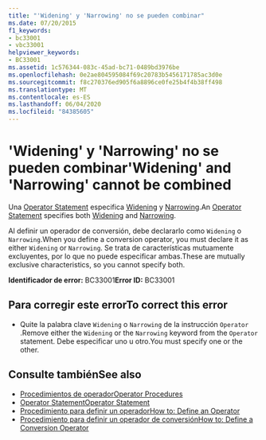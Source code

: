 ```yaml
---
title: "'Widening' y 'Narrowing' no se pueden combinar"
ms.date: 07/20/2015
f1_keywords:
- bc33001
- vbc33001
helpviewer_keywords:
- BC33001
ms.assetid: 1c576344-083c-45ad-bc71-0489bd3976be
ms.openlocfilehash: 0e2ae804595084f69c20783b5456171785ac3d0e
ms.sourcegitcommit: f8c270376ed905f6a8896ce0fe25b4f4b38ff498
ms.translationtype: MT
ms.contentlocale: es-ES
ms.lasthandoff: 06/04/2020
ms.locfileid: "84385605"
---
```

# <a name="widening-and-narrowing-cannot-be-combined"></a><span data-ttu-id="9e648-102">'Widening' y 'Narrowing' no se pueden combinar</span><span class="sxs-lookup"><span data-stu-id="9e648-102">'Widening' and 'Narrowing' cannot be combined</span></span>
<span data-ttu-id="9e648-103">Una [Operator Statement](../language-reference/statements/operator-statement.md) especifica [Widening](../language-reference/modifiers/widening.md) y [Narrowing](../language-reference/modifiers/narrowing.md).</span><span class="sxs-lookup"><span data-stu-id="9e648-103">An [Operator Statement](../language-reference/statements/operator-statement.md) specifies both [Widening](../language-reference/modifiers/widening.md) and [Narrowing](../language-reference/modifiers/narrowing.md).</span></span>  
  
 <span data-ttu-id="9e648-104">Al definir un operador de conversión, debe declararlo como `Widening` o `Narrowing`.</span><span class="sxs-lookup"><span data-stu-id="9e648-104">When you define a conversion operator, you must declare it as either `Widening` or `Narrowing`.</span></span> <span data-ttu-id="9e648-105">Se trata de características mutuamente excluyentes, por lo que no puede especificar ambas.</span><span class="sxs-lookup"><span data-stu-id="9e648-105">These are mutually exclusive characteristics, so you cannot specify both.</span></span>  
  
 <span data-ttu-id="9e648-106">**Identificador de error:** BC33001</span><span class="sxs-lookup"><span data-stu-id="9e648-106">**Error ID:** BC33001</span></span>  
  
## <a name="to-correct-this-error"></a><span data-ttu-id="9e648-107">Para corregir este error</span><span class="sxs-lookup"><span data-stu-id="9e648-107">To correct this error</span></span>  
  
- <span data-ttu-id="9e648-108">Quite la palabra clave `Widening` o `Narrowing` de la instrucción `Operator` .</span><span class="sxs-lookup"><span data-stu-id="9e648-108">Remove either the `Widening` or the `Narrowing` keyword from the `Operator` statement.</span></span> <span data-ttu-id="9e648-109">Debe especificar uno u otro.</span><span class="sxs-lookup"><span data-stu-id="9e648-109">You must specify one or the other.</span></span>  
  
## <a name="see-also"></a><span data-ttu-id="9e648-110">Consulte también</span><span class="sxs-lookup"><span data-stu-id="9e648-110">See also</span></span>

- [<span data-ttu-id="9e648-111">Procedimientos de operador</span><span class="sxs-lookup"><span data-stu-id="9e648-111">Operator Procedures</span></span>](../programming-guide/language-features/procedures/operator-procedures.md)
- [<span data-ttu-id="9e648-112">Operator Statement</span><span class="sxs-lookup"><span data-stu-id="9e648-112">Operator Statement</span></span>](../language-reference/statements/operator-statement.md)
- [<span data-ttu-id="9e648-113">Procedimiento para definir un operador</span><span class="sxs-lookup"><span data-stu-id="9e648-113">How to: Define an Operator</span></span>](../programming-guide/language-features/procedures/how-to-define-an-operator.md)
- [<span data-ttu-id="9e648-114">Procedimiento para definir un operador de conversión</span><span class="sxs-lookup"><span data-stu-id="9e648-114">How to: Define a Conversion Operator</span></span>](../programming-guide/language-features/procedures/how-to-define-a-conversion-operator.md)
